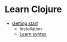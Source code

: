 # Learn Clojure

* [Getting start](https://clojure.org/guides/getting_started)
  * Installation
  * [Learn syntax](https://clojure.org/guides/learn/syntax)
